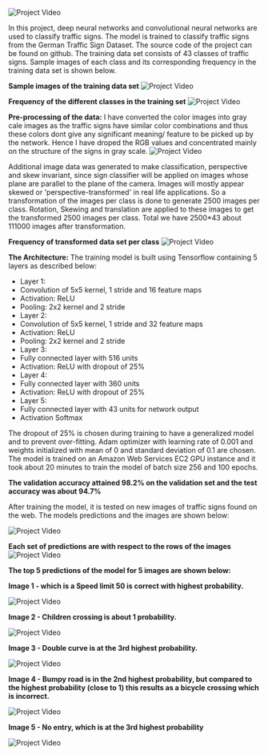 ![Project Video](images/1.png)

In this project, deep neural networks and convolutional neural networks are used to classify traffic signs. The model is trained to classify traffic signs from the German Traffic Sign Dataset. The source code of the project can be found on github. The training data set consists of 43 classes of traffic signs. Sample images of each class and its corresponding frequency in the training data set is shown below.


**Sample images of the training data set**
![Project Video](images/2.png)


**Frequency of the different classes in the training set**
![Project Video](images/3.png)


**Pre-processing of the data:**
I have converted the color images into gray cale images as the traffic signs have similar color combinations and thus these colors dont give any significant meaning/ feature to be picked up by the network. Hence I have droped the RGB values and concentrated mainly on the structure of the signs in gray scale.
![Project Video](images/4.png)

Additional image data was generated to make classification, perspective and skew invariant, since sign classifier will be applied on images whose plane are parallel to the plane of the camera. Images will mostly appear skewed or 'perspective-transformed' in real life applications. So a transformation of the images per class is done to generate 2500 images per class. Rotation, Skewing and translation are applied to these images to get the transformed 2500 images per class. Total we have 2500*43 about 111000 images after transformation. 


**Frequency of transformed data set per class**
![Project Video](images/5.png)


**The Architecture:**
The training model is built using Tensorflow containing 5 layers as described below:

* Layer 1: 
 * Convolution of 5x5 kernel, 1 stride and 16 feature maps 
 * Activation: ReLU 
 * Pooling: 2x2 kernel and 2 stride
* Layer 2: 
 * Convolution of 5x5 kernel, 1 stride and 32 feature maps 
 * Activation: ReLU 
 * Pooling: 2x2 kernel and 2 stride
* Layer 3: 
 * Fully connected layer with 516 units 
 * Activation: ReLU with dropout of 25%
* Layer 4: 
 * Fully connected layer with 360 units 
 * Activation: ReLU with dropout of 25%
* Layer 5: 
 * Fully connected layer with 43 units for network output 
 * Activation Softmax

The dropout of 25% is chosen during training to have a generalized model and to prevent over-fitting. Adam optimizer with learning rate of 0.001 and weights initialized with mean of 0 and standard deviation of 0.1 are chosen.
The model is trained on an Amazon Web Services EC2 GPU instance and it took about 20 minutes to train the model of batch size 256 and 100 epochs. 

**The validation accuracy attained 98.2% on the validation set and the test accuracy was about 94.7%**

After training the model, it is tested on new images of traffic signs found on the web. The models predictions and the images are shown below:

![Project Video](images/6.png)

**Each set of predictions are with respect to the rows of the images**
![Project Video](images/7.png)

**The top 5 predictions of the model for 5 images are shown below:**

**Image 1 - which is a Speed limit 50 is correct with highest probability.**

![Project Video](images/8.png)

**Image 2 - Children crossing is about 1 probability.**

![Project Video](images/9.png)

**Image 3 - Double curve is at the 3rd highest probability.**

![Project Video](images/10.png)

**Image 4 - Bumpy road is in the 2nd highest probability, but compared to the highest probability (close to 1) this results as a bicycle crossing which is incorrect.**

![Project Video](images/11.png)

**Image 5 - No entry, which is at the 3rd highest probability**

![Project Video](images/12.png)